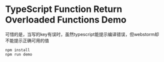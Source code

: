 TypeScript Function Return Overloaded Functions Demo
===========================

可惜的是，当写的key有误时，虽然typescript能提示编译错误，但webstorm却不能提示正确可用的值

```
npm install
npm run demo
```
